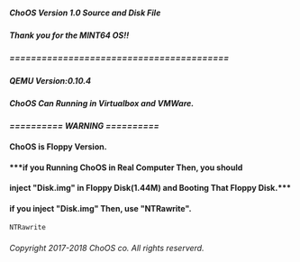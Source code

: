 ##### ChoOS Version 1.0 Source and Disk File
##### Thank you for the MINT64 OS!!
##### =========================================
##### QEMU Version:0.10.4
##### ChoOS Can Running in Virtualbox and VMWare.
#### ***========== WARNING ==========***
#### ChoOS is Floppy Version.
#### ***if you Running ChoOS in Real Computer Then, you should
#### inject "Disk.img" in Floppy Disk(1.44M) and Booting That Floppy Disk.***
#### if you inject "Disk.img" Then, use "NTRawrite".
````bat
NTRawrite 
````
###### Copyright 2017-2018 ChoOS co. All rights reserverd.
